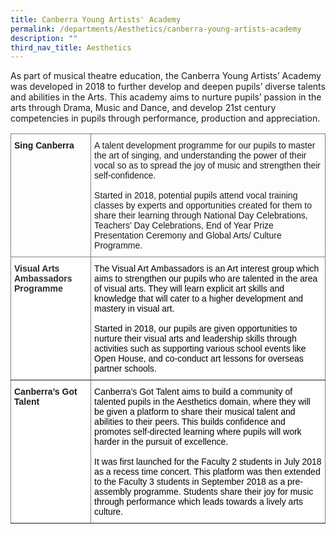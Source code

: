 ```yaml
---
title: Canberra Young Artists' Academy
permalink: /departments/Aesthetics/canberra-young-artists-academy
description: ""
third_nav_title: Aesthetics
---
```

As part of musical theatre education, the Canberra Young Artists’ Academy was developed in 2018 to further develop and deepen pupils’ diverse talents and abilities in the Arts. This academy aims to nurture pupils’ passion in the arts through Drama, Music and Dance, and develop 21st century competencies in pupils through performance, production and appreciation.

<style type="text/css">
.tg  {border-collapse:collapse;border-spacing:0;}
.tg td{border-color:black;border-style:solid;border-width:1px;font-family:Arial, sans-serif;font-size:14px;
  overflow:hidden;padding:10px 5px;word-break:normal;}
.tg th{border-color:black;border-style:solid;border-width:1px;font-family:Arial, sans-serif;font-size:14px;
  font-weight:normal;overflow:hidden;padding:10px 5px;word-break:normal;}
.tg .tg-fx9r{background-color:#FEFFFE;border-color:inherit;text-align:left;vertical-align:top}
.tg .tg-jxgv{background-color:#FFF;border-color:inherit;text-align:left;vertical-align:top}
.tg .tg-0pky{border-color:inherit;text-align:left;vertical-align:top}
.tg .tg-4o3s{background-color:#FFF;border-color:inherit;color:#2D2D2D;font-weight:bold;text-align:left;vertical-align:top}
.tg .tg-pdeq{background-color:#FFF;border-color:inherit;font-weight:bold;text-align:left;vertical-align:top}
</style>
<table class="tg">
<thead>
  <tr>
    <th class="tg-0pky"><span style="font-weight:bold">Sing Canberra</span></th>
    <th class="tg-0pky">A talent development programme for our pupils to master the art of singing, and understanding the power of their vocal so as to spread the joy of music and strengthen their self-confidence.<br><br><span style="font-weight:400;font-style:normal">Started in 2018, potential pupils attend vocal training classes by experts and opportunities created for them to share their learning through National Day Celebrations, Teachers' Day Celebrations, End of Year Prize Presentation Ceremony and Global Arts/ Culture Programme.</span><br></th>
  </tr>
</thead>
<tbody>
  <tr>
    <td class="tg-4o3s">Visual Arts Ambassadors Programme</td>
    <td class="tg-fx9r"><span style="color:windowtext;background-color:#FEFFFE">The Visual Art Ambassadors is an Art interest group which aims</span> <span style="color:windowtext">to strengthen our pupils who are talented in the area of visual arts. They will learn explicit art skills and knowledge that will cater to a higher development and mastery in visual art.</span><br> <br><span style="color:windowtext;background-color:#FEFFFE">Started in 2018, our pupils are given opportunities to nurture their visual arts and leadership skills through activities such as supporting various school events like Open House, and co-conduct art lessons for overseas partner schools.</span></td>
  </tr>
  <tr>
    <td class="tg-pdeq">Canberra’s Got Talent</td>
    <td class="tg-jxgv"><span style="color:windowtext">Canberra’s Got Talent aims to build a community of talented pupils in the Aesthetics domain, where they will be given a platform to share their musical talent and abilities to their peers. This builds confidence and promotes self-directed learning where pupils will work harder in the pursuit of excellence.</span><br> <br><span style="color:windowtext">It was first launched for the Faculty 2 students in July 2018 as a recess time concert. This platform was then extended to the Faculty 3 students in September 2018 as a pre-assembly programme. Students share their joy for music through performance which leads towards a lively arts culture. </span></td>
  </tr>
</tbody>
</table>